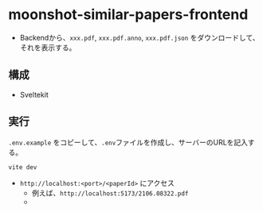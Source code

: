 # moonshot-similar-papers-frontend

- Backendから、`xxx.pdf`, `xxx.pdf.anno`, `xxx.pdf.json` をダウンロードして、それを表示する。

## 構成

- Sveltekit

## 実行

`.env.example` をコピーして、`.env`ファイルを作成し、サーバーのURLを記入する。

```
vite dev
```

- `http://localhost:<port>/<paperId>` にアクセス
  - 例えば、`http://localhost:5173/2106.08322.pdf`
  -
